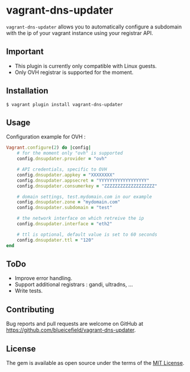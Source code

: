 # vagrant-dns-updater

`vagrant-dns-updater` allows you to automatically configure a subdomain with the ip of your vagrant instance using your registrar API.

## Important
- This plugin is currently only compatible with Linux guests.
- Only OVH registrar is supported for the moment.

## Installation

    $ vagrant plugin install vagrant-dns-updater

## Usage

Configuration example for OVH :

```ruby
Vagrant.configure(2) do |config|
    # for the moment only "ovh" is supported
    config.dnsupdater.provider = "ovh"

    # API credentials, specific to OVH
    config.dnsupdater.appkey = "XXXXXXXX"
    config.dnsupdater.appsecret = "YYYYYYYYYYYYYYYYYY"
    config.dnsupdater.consumerkey = "ZZZZZZZZZZZZZZZZZZZ"

    # domain settings, test.mydomain.com in our example
    config.dnsupdater.zone = "mydomain.com"
    config.dnsupdater.subdomain = "test"

    # the network interface on which retreive the ip
    config.dnsupdater.interface = "eth2"

    # ttl is optional, default value is set to 60 seconds
    config.dnsupdater.ttl = "120"
end
```

## ToDo

- Improve error handling.
- Support additional registrars : gandi, ultradns, ...
- Write tests.

## Contributing

Bug reports and pull requests are welcome on GitHub at https://github.com/blueicefield/vagrant-dns-updater.


## License

The gem is available as open source under the terms of the [MIT License](http://opensource.org/licenses/MIT).

